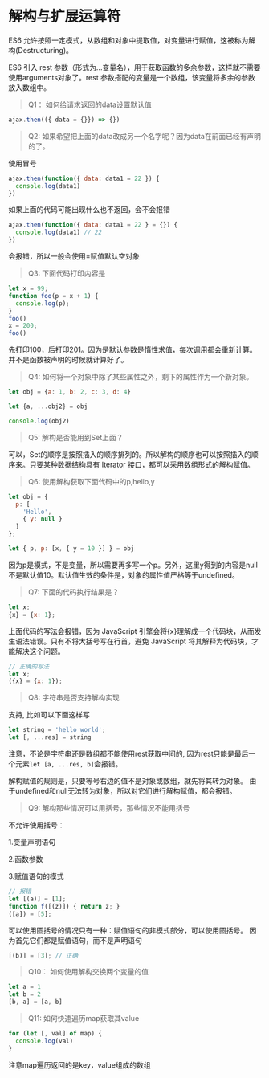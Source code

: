 # 解构与扩展运算符

ES6 允许按照一定模式，从数组和对象中提取值，对变量进行赋值，这被称为解构(Destructuring)。

ES6 引入 rest 参数（形式为...变量名），用于获取函数的多余参数，这样就不需要使用arguments对象了。rest 参数搭配的变量是一个数组，该变量将多余的参数放入数组中。

> Q1： 如何给请求返回的data设置默认值

```js
ajax.then(({ data = {}}) => {})
```

> Q2: 如果希望把上面的data改成另一个名字呢？因为data在前面已经有声明的了。

使用冒号

```js
ajax.then(function({ data: data1 = 22 }) {
  console.log(data1)
})
```

如果上面的代码可能出现什么也不返回，会不会报错

```js
ajax.then(function({ data: data1 = 22 } = {}) {
  console.log(data1) // 22
})
```

会报错，所以一般会使用=赋值默认空对象

> Q3: 下面代码打印内容是

```js
let x = 99;
function foo(p = x + 1) {
  console.log(p);
}
foo()
x = 200;
foo()
```

先打印100，后打印201。因为是默认参数是惰性求值，每次调用都会重新计算。并不是函数被声明的时候就计算好了。

> Q4: 如何将一个对象中除了某些属性之外，剩下的属性作为一个新对象。

```js
let obj = {a: 1, b: 2, c: 3, d: 4}

let {a, ...obj2} = obj

console.log(obj2)
```

> Q5: 解构是否能用到Set上面？

可以，Set的顺序是按照插入的顺序排列的。所以解构的顺序也可以按照插入的顺序来。只要某种数据结构具有 Iterator 接口，都可以采用数组形式的解构赋值。

> Q6: 使用解构获取下面代码中的p,hello,y

```js
let obj = {
  p: [
    'Hello',
    { y: null }
  ]
};

let { p, p: [x, { y = 10 }] } = obj
```

因为p是模式，不是变量，所以需要再多写一个p。另外，这里y得到的内容是null不是默认值10。默认值生效的条件是，对象的属性值严格等于undefined。

> Q7: 下面的代码执行结果是？

```js
let x;
{x} = {x: 1};
```

上面代码的写法会报错，因为 JavaScript 引擎会将{x}理解成一个代码块，从而发生语法错误。只有不将大括号写在行首，避免 JavaScript 将其解释为代码块，才能解决这个问题。

```js
// 正确的写法
let x;
({x} = {x: 1});
```

> Q8: 字符串是否支持解构实现

支持, 比如可以下面这样写

```js
let string = 'hello world';
let [, ...res] = string
```

注意，不论是字符串还是数组都不能使用rest获取中间的, 因为rest只能是最后一个元素`let [a, ...res, b]`会报错。

解构赋值的规则是，只要等号右边的值不是对象或数组，就先将其转为对象。
由于undefined和null无法转为对象，所以对它们进行解构赋值，都会报错。

> Q9: 解构那些情况可以用括号，那些情况不能用括号

不允许使用括号：

1.变量声明语句

2.函数参数

3.赋值语句的模式

```js
// 报错
let [(a)] = [1];
function f([(z)]) { return z; }
([a]) = [5];
```

可以使用圆括号的情况只有一种：赋值语句的非模式部分，可以使用圆括号。
因为首先它们都是赋值语句，而不是声明语句

```js
[(b)] = [3]; // 正确
```

> Q10： 如何使用解构交换两个变量的值

```js
let a = 1
let b = 2
[b, a] = [a, b]
```

> Q11: 如何快速遍历map获取其value

```js
for (let [, val] of map) {
  console.log(val)
}
```

注意map遍历返回的是key，value组成的数组

